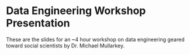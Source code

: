 # Data Engineering Workshop Presentation
These are the slides for an ~4 hour workshop on data engineering geared toward social scientists by Dr. Michael Mullarkey.